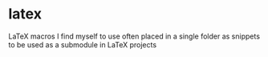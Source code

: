 latex
=====

LaTeX macros I find myself to use often placed in a single folder as snippets to be used as a submodule in LaTeX projects
